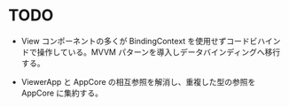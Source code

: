 # TODO

- View コンポーネントの多くが BindingContext を使用せずコードビハインドで操作している。MVVM パターンを導入しデータバインディングへ移行する。

- ViewerApp と AppCore の相互参照を解消し、重複した型の参照を AppCore に集約する。
